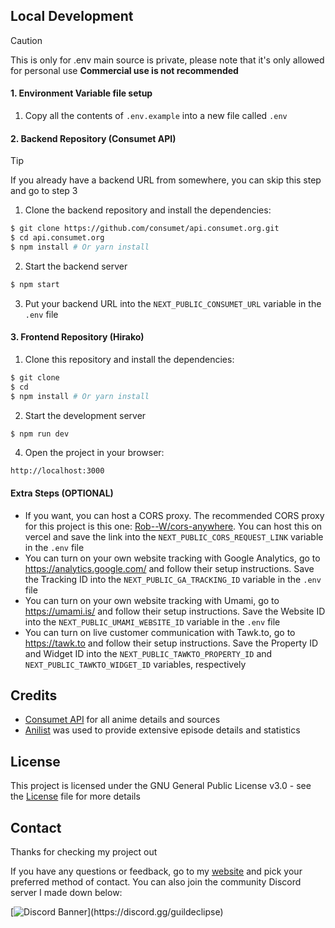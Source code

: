 ## Local Development
> [!CAUTION]
> This is only for .env main source is private, please note that it's only allowed for personal use
> **Commercial use is not recommended**

#### 1. Environment Variable file setup
1. Copy all the contents of `.env.example` into a new file called `.env`


#### 2. Backend Repository (Consumet API)
> [!TIP]
> If you already have a backend URL from somewhere, you can skip this step and go to step 3

1. Clone the backend repository and install the dependencies:
```bash
$ git clone https://github.com/consumet/api.consumet.org.git
$ cd api.consumet.org
$ npm install # Or yarn install
```

2. Start the backend server
```bash
$ npm start
```

3. Put your backend URL into the `NEXT_PUBLIC_CONSUMET_URL` variable in the `.env` file

#### 3. Frontend Repository (Hirako)
1. Clone this repository and install the dependencies:
```bash
$ git clone 
$ cd 
$ npm install # Or yarn install
```

2. Start the development server
```bash
$ npm run dev
```
4. Open the project in your browser:
```
http://localhost:3000
```

#### Extra Steps (OPTIONAL)
- If you want, you can host a CORS proxy. The recommended CORS proxy for this project is this one: [Rob--W/cors-anywhere](https://github.com/Rob--W/cors-anywhere). You can host this on vercel and save the link into the `NEXT_PUBLIC_CORS_REQUEST_LINK` variable in the `.env` file
- You can turn on your own website tracking with Google Analytics, go to https://analytics.google.com/ and follow their setup instructions. Save the Tracking ID into the `NEXT_PUBLIC_GA_TRACKING_ID` variable in the `.env` file
- You can turn on your own website tracking with Umami, go to https://umami.is/ and follow their setup instructions. Save the Website ID into the `NEXT_PUBLIC_UMAMI_WEBSITE_ID` variable in the `.env` file
- You can turn on live customer communication with Tawk.to, go to https://tawk.to and follow their setup instructions. Save the Property ID and Widget ID into the `NEXT_PUBLIC_TAWKTO_PROPERTY_ID` and `NEXT_PUBLIC_TAWKTO_WIDGET_ID` variables, respectively

## Credits
- [Consumet API](https://github.com/consumet/api.consumet.org) for all anime details and sources
- [Anilist](https://anilist.co/) was used to provide extensive episode details and statistics

## License
This project is licensed under the GNU General Public License v3.0 - see the [License](https://github.com/kyouhei14) file for more details

## Contact
Thanks for checking my project out

If you have any questions or feedback, go to my [website](rajveer.is-a.dev) and pick your preferred method of contact. You can also join the community Discord server I made down below:

[![Discord Banner]([https://discordapp.com/api/guilds/1128820150846632026/widget.png?style=banner2](https://discord.c99.nl/widget/theme-1/936851463672573952.png))](https://discord.gg/guildeclipse)
